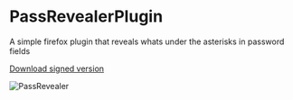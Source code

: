 # PassRevealerPlugin
A simple firefox plugin that reveals whats under the asterisks in password fields

[Download signed version](https://github.com/NielsHokke/PassRevealerPlugin/blob/master/cf99a3c14c85478284f6-1.0.xpi?raw=true)

![PassRevealer](https://user-images.githubusercontent.com/17768955/167115257-e2ef7e12-cb8e-4f76-8968-8bc274854286.png)
